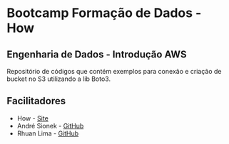 # Bootcamp Formação de Dados - How

## Engenharia de Dados - Introdução AWS

Repositório de códigos que contém exemplos para conexão e criação de bucket no S3 utilizando a lib Boto3.

## Facilitadores

* How - [Site](https://howedu.com.br)
* André Sionek - [GitHub](https://github.com/andresionek91)
* Rhuan Lima - [GitHub](https://github.com/rhuanlima)